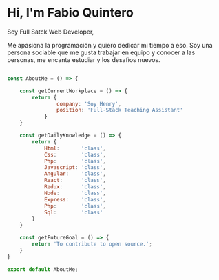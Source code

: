 ### <h1> Hi, I'm Fabio Quintero </h1>

Soy Full Satck Web Developer,

<p>Me apasiona la programación y quiero dedicar mi tiempo a eso. Soy una persona sociable que me gusta trabajar en equipo y conocer a las personas, 
me encanta estudiar y los desafíos nuevos.<p>

```javascript

const AboutMe = () => {

    const getCurrentWorkplace = () => {
        return {
                company: 'Soy Henry',
                position: 'Full-Stack Teaching Assistant'
            }
    }

    const getDailyKnowledge = () => {
        return {
            Html:       'class',
            Css:        'class',
            Php:        'class',
            Javascript: 'class',
            Angular:    'class',
            React:      'class',
            Redux:      'class',
            Node:       'class',
            Express:    'class',
            Php:        'class',
            Sql:        'class'
        }
    }

    const getFutureGoal = () => {
        return 'To contribute to open source.';
    }
}

export default AboutMe;
```

